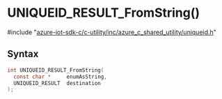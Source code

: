 # UNIQUEID_RESULT_FromString()

\#include "[azure-iot-sdk-c/c-utility/inc/azure_c_shared_utility/uniqueid.h](../iot-c-ref-uniqueid-h.md)"  

## Syntax

```C
int UNIQUEID_RESULT_FromString(
  const char *     enumAsString,
  UNIQUEID_RESULT  destination
);
```

